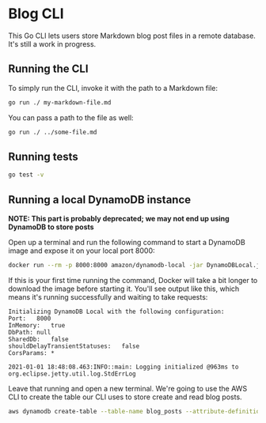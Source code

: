 # Blog CLI

This Go CLI lets users store Markdown blog post files in a remote database. It's still a work in progress.

## Running the CLI

To simply run the CLI, invoke it with the path to a Markdown file:

```bash
go run ./ my-markdown-file.md
```

You can pass a path to the file as well:

```bash
go run ./ ../some-file.md
```

## Running tests

```bash
go test -v
``` 

## Running a local DynamoDB instance

**NOTE: This part is probably deprecated; we may not end up using DynamoDB to store posts**

Open up a terminal and run the following command to start a DynamoDB image and expose it on your local port 8000:


```bash
docker run --rm -p 8000:8000 amazon/dynamodb-local -jar DynamoDBLocal.jar -sharedDb -inMemory
```

If this is your first time running the command, Docker will take a bit longer to download the image before starting it. You'll see output like this, which means it's running successfully and waiting to take requests:

```
Initializing DynamoDB Local with the following configuration:
Port:	8000
InMemory:	true
DbPath:	null
SharedDb:	false
shouldDelayTransientStatuses:	false
CorsParams:	*

2021-01-01 18:48:08.463:INFO::main: Logging initialized @963ms to org.eclipse.jetty.util.log.StdErrLog
```

Leave that running and open a new terminal. We're going to use the AWS CLI to create the table our CLI uses to store create and read blog posts.

```bash
aws dynamodb create-table --table-name blog_posts --attribute-definitions AttributeName=slug,AttributeType=S --key-schema AttributeName=slug,KeyType=HASH --billing-mode PAY_PER_REQUEST --endpoint-url http://localhost:8000
```